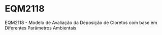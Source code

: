 # EQM2118
EQM2118 - Modelo de Avaliação da Deposição de Cloretos com base em Diferentes Parâmetros Ambientais
